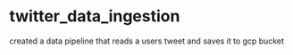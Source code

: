 # twitter_data_ingestion
created a data pipeline that reads a users tweet and saves it to gcp bucket
